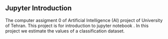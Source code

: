 ## Jupyter Introduction
The computer assigment 0 of Artificial Intelligence (AI) project of University of Tehran.
This project is for introduction to jupyter notebook . 
In this project we estimate the values of a classification dataset.  